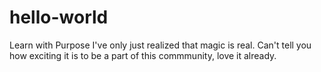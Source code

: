 # hello-world
Learn with Purpose
I've only just realized that magic is real. Can't tell you how exciting it is to be a part of this commmunity, love it already.
